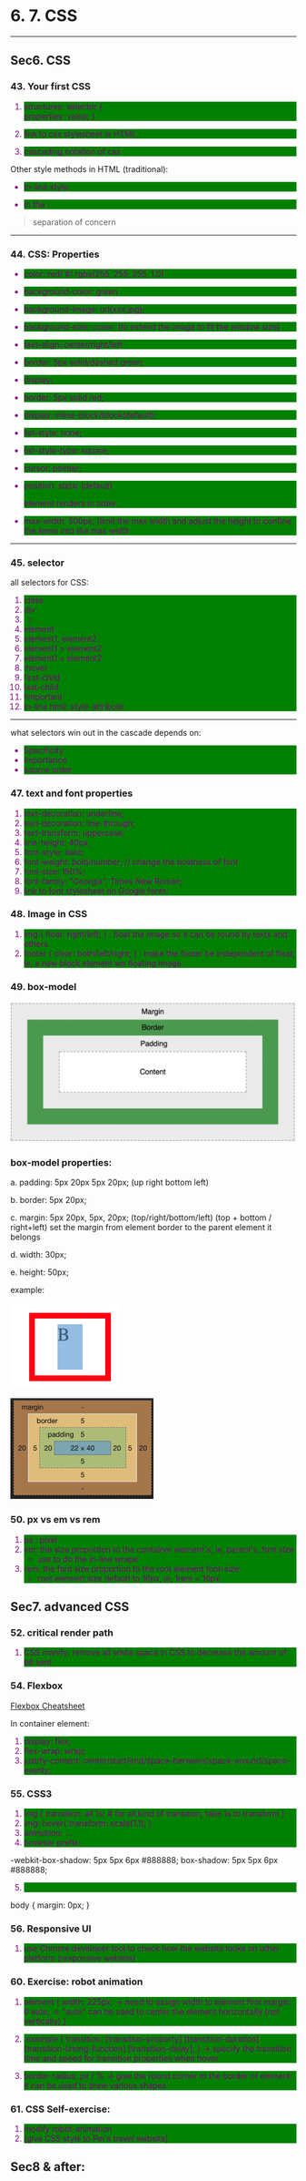 # 6. 7. CSS

---

## Sec6. CSS

### 43. Your first CSS

1. structures: 
selector {  
properties: value;
 }
2. link to css stylesheet in HTML <head>:

    <link rel="stylesheet" type="text/css" href="link to the css file">

3. cascading notation of css

Other style methods in HTML (traditional):

- In-line style:

    <element style="background-color: green">

- In the <head> :

    <style>

    li {

    background-color: green;

    color: purple;

    }

    </style>

> separation of concern

---

### 44. CSS: Properties

- color: red/ #/ rgba(255, 255, 255, 1.0)
- background-color: green
- background-image: url(xxx.jpg);
- background-size: cover; (to extend the image to fit the window size)
- text-align: center/right/left
- border: 5px solid/dashed green;
- display:
- border: 5px solid red;
- display: inline-block/block(default);
- list-style: none;
- list-style-type: square;
- cursor: pointer;
- position: static (default)

    element renders in order.

- max-width: 500px; (limit the max width and adjust the height to confine the items into the max width

---

### 45. selector

all selectors for CSS:

1. class
2. div
3. *
4. element
5. element1, element2
6. element1 > element2
7. element1 + element2
8. :hover
9. first-child
10. last-child
11. !important
12. in-line html: style-attribute

---

what selectors win out in the cascade depends on:

- Specificity
- Importance
- source order

### 47. text and font properties

1. text-decoration: underline;
2. text-decoration: line-through;
3. text-transform: uppercase;
4. line-height: 40px;
5. font-style: italic;
6. font-weight: bold/number; // change the boldness of font
7. font-size: 150%;
8. font-family: "Georgia", Times New Roman;
9. link to font stylesheet on Google fonts: <link href="[https://fonts.googleapis.com/css2?family=Orbitron&display=swap](https://fonts.googleapis.com/css2?family=Orbitron&display=swap)" rel="stylesheet">

### 48. Image in CSS

1. img {
float: right/left;
} : float the image so it can be round by texts and others.
2. footer {
clear: both/left/right;
} : make the footer be independent of float, ie, a new block element wo floating image

### 49. box-model

![6%207%20CSS%20d8434acd6e1d4ebe853e3634c7478059/Screen_Shot_2020-07-03_at_10.38.47_PM.png](6%207%20CSS%20d8434acd6e1d4ebe853e3634c7478059/Screen_Shot_2020-07-03_at_10.38.47_PM.png)

### box-model properties:

a. padding: 5px 20px 5px 20px; (up right bottom left)

b. border: 5px 20px; 

c. margin: 5px 20px, 5px, 20px;  (top/right/bottom/left) (top + bottom / right+left)
     set the margin from element border to the parent element it belongs

d. width: 30px;

e. height: 50px;

example:

![6%207%20CSS%20d8434acd6e1d4ebe853e3634c7478059/Screen_Shot_2020-07-03_at_10.43.03_PM.png](6%207%20CSS%20d8434acd6e1d4ebe853e3634c7478059/Screen_Shot_2020-07-03_at_10.43.03_PM.png)

![6%207%20CSS%20d8434acd6e1d4ebe853e3634c7478059/Screen_Shot_2020-07-03_at_10.43.20_PM.png](6%207%20CSS%20d8434acd6e1d4ebe853e3634c7478059/Screen_Shot_2020-07-03_at_10.43.20_PM.png)

### 50. px vs em vs rem

1. px : pixel
2. em: the size proportion to the  container element's, ie, parent's, font size
    - use <span></span> to do the in-line wrape
3. rem: the font size proportion to the root element font-size
    - root element size default to 16px, ie, 1rem = 16px

## Sec7. advanced CSS

### 52. critical render path

1. CSS manify: remove all white space in CSS to decrease the amount of bit sent

### 54. Flexbox

[Flexbox Cheatsheet](https://darekkay.com/dev/flexbox-cheatsheet.html)

In container element:

1. display: flex;
2. flex-wrap: wrap;
3. justify-content: center/start/end/space-between/space-around/space-evenly;

### 55. CSS3

1. img {
transition: all 1s; # for all kind of transition, take 1s to transform
}
2. img: hover{
transform: scale(1.1);
}
3. animation: ...
4. browser prefix:

-webkit-box-shadow: 5px 5px 6px #888888;
box-shadow: 5px 5px 6px #888888;

5. 

body {
margin: 0px;
}

### 56. Responsive UI

1. use Chrome developer tool to check how the website looks on other platform (responsive website)

### 60. Exercise: robot animation

1.  element {
width: 225px;  → need to assign width to element first
margin: 0 auto;  → "auto" can be used to center the element horizontally (not vertically)
}

2. .example { transition: [transition-property] [transition-duration] [transition-timing-function] [transition-delay];
}  → specify the transition time and speed for transition properties when hover

3. border-radius: px / % 
→ give the round corner to the border of element. it can be used to draw various shapes

### 61. CSS Self-exercise:

1. modify robot-animation
2. (give CSS style to Pei's travel website)

## Sec8 & after: